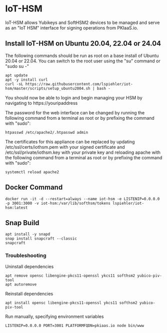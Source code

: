 # IoT-HSM
IoT-HSM allows Yubikeys and SoftHSM2 devices to be managed and serve as an "IoT HSM" interface for signing operations from PKIaaS.io.

## Install IoT-HSM on Ubuntu 20.04, 22.04 or 24.04
The following commands should be run as root on a base install of Ubuntu 20.04 or 22.04. You can switch to the root user using the "su" command or "sudo su -"
```
apt update
apt -y install curl
curl -sL https://raw.githubusercontent.com/lspiehler/iot-hsm/master/scripts/setup_ubuntu2004.sh | bash -
```

You should now be able to login and begin managing your HSM by navigating to https://youripaddress

The password for the web interface can be changed by running the following command from a terminal as root or by prefixing the command with "sudo": 
```
htpasswd /etc/apache2/.htpasswd admin
```

The certificates for this appliance can be replaced by updating /etc/ssl/certs/iothsm.pem with your signed certificate and /etc/ssl/private/iothsm.key with your private key and reloading apache with the following command from a terminal as root or by prefixing the command with "sudo":
```
systemctl reload apache2
```

## Docker Command
```
docker run -it -d --restart=always --name iot-hsm -e LISTENIP=0.0.0.0 -p 3001:3000 -v iot-hsm:/var/lib/softhsm/tokens lspiehler/iot-hsm:latest
```

## Snap Build
```
apt install -y snapd
snap install snapcraft --classic
snapcraft
```

### Troubleshooting
Uninstall dependencies
```
apt remove opensc libengine-pkcs11-openssl ykcs11 softhsm2 yubico-piv-tool
apt autoremove
```
Reinstall dependencies
```
apt install opensc libengine-pkcs11-openssl ykcs11 softhsm2 yubico-piv-tool
```
Run manually, specifying environment variables
```
LISTENIP=0.0.0.0 PORT=3001 PLATFORMFQDN=pkiaas.io node bin/www
```
